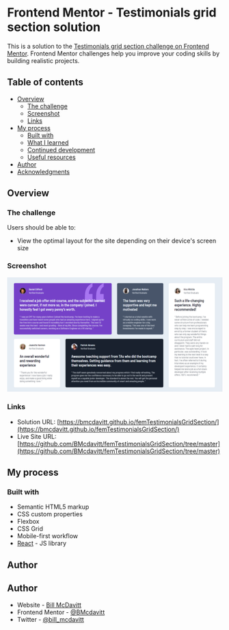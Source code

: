# Frontend Mentor - Testimonials grid section solution

This is a solution to the [Testimonials grid section challenge on Frontend Mentor](https://www.frontendmentor.io/challenges/testimonials-grid-section-Nnw6J7Un7). Frontend Mentor challenges help you improve your coding skills by building realistic projects. 

## Table of contents

- [Overview](#overview)
  - [The challenge](#the-challenge)
  - [Screenshot](#screenshot)
  - [Links](#links)
- [My process](#my-process)
  - [Built with](#built-with)
  - [What I learned](#what-i-learned)
  - [Continued development](#continued-development)
  - [Useful resources](#useful-resources)
- [Author](#author)
- [Acknowledgments](#acknowledgments)

## Overview

### The challenge

Users should be able to:

- View the optimal layout for the site depending on their device's screen size

### Screenshot

![](./public/images/Screenshot.png)
### Links

- Solution URL: [https://bmcdavitt.github.io/femTestimonialsGridSection/](https://bmcdavitt.github.io/femTestimonialsGridSection/)
- Live Site URL: [https://github.com/BMcdavitt/femTestimonialsGridSection/tree/master](https://github.com/BMcdavitt/femTestimonialsGridSection/tree/master)

## My process

### Built with

- Semantic HTML5 markup
- CSS custom properties
- Flexbox
- CSS Grid
- Mobile-first workflow
- [React](https://reactjs.org/) - JS library
## Author

## Author

- Website - [Bill McDavitt](https://bmcdavitt.github.io/homepage/)
- Frontend Mentor - [@BMcdavitt](https://www.frontendmentor.io/profile/BMcdavitt)
- Twitter - [@bill_mcdavitt](https://twitter.com/bill_mcdavitt)
